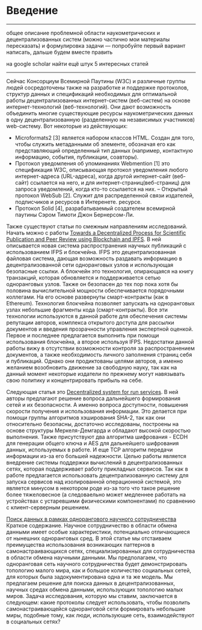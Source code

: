 # Введение 
___
общее описание проблемной области наукометрических и децентрализованных систем (можно частично мои материалы пересказать) и формулировка задачи — попробуйте первый вариант написать, дальше будем вместе править

на google scholar найти ещё штук 5 интересных статей
___
Сейчас Консорциум Всемирной Паутины (W3C) и различные группы людей сосредоточены также на разработке и поддержке протоколов, структур данных и спецификаций необходимых для оптимальной работы децентрализованных интернет-систем (веб-систем) на основе интернет-технологий (веб-технологий). Они дают возможность объединить многие существующие ресурсы наукометрических данных в одну децентрализованную (разделенную на независимых участников) web-систему. Вот некоторые из действующих:
- Microformats2 [3] является набором классов HTML. Создан для того, чтобы служить метаданными об элементе, обозначая его как представляющий определенный тип данных (например, контактную информацию, события, публикации, соавторы). 
- Протокол уведомления об упоминаниях Webmention [1] это спецификация W3C, описывающая протокол уведомления любого интернет-адреса (URL-адреса), когда другой интернет-сайт (веб-сайт) ссылается на него, и для интернет-страниц(веб-страниц) для запроса уведомлений, когда кто-то ссылается на них.
– Открытый протокол WebSub [2]. Служит для распределенной связи издателей, подписчиков и ресурсов в Интеренете.
ресурсе.
- Протокол Solid [4], разрабатываемый создателем всемирной паутины Сэром Тимоти Джон Бернерсом-Ли.

Также существуют статьи по смежным направлениям исследований. Начать можно с работы [Towards a Decentralized Process for Scientific Publication and Peer Review using Blockchain and IPFS](http://128.171.57.22/bitstream/10125/59901/0461.pdf). В ней описывается новая система распространения научных публикаций с использованием IFPS и блокчейна. IFPS это децентрализованная файловая система, дающая возможность раздавать информацию в децентрализованной сети одноранговых узлов и использующая безопасные ссылки. А блокчейн это технология, опирающаяся на книгу транзакций, которая обновляется и поддерживается сетью одноранговых узлов. Также он безопасен до тех пор пока хотя бы половина вычислительной мощности обеспечивается порядочными коллегами. На его основе развернуты смарт-контракты (как в Ethereum). Технология блокчейна позволяет запускать на одноранговых узлах небольшие фрагменты кода (смарт-контракты). Все эти технологии используются в данной работе для обеспечения системы репутации авторов, комплекса открытого доступа для рассылки документов и введения прозрачности управления экспертной оценкой. Первое и последнее предлагается выполнить при помощи использования блокчейна, а второе используя IFPS. Недостатки данной работы вижу в отсутствии возможности контроля за распространением документов, а также необходимость личного заполнения страниц себя и публикаций. Однако они продиктованы целями авторов, а именно желанием возобновить движение за свободную науку, так как на данный момент некоторые издатели по прежнему могут навязывать свою политику и концентрировать прибыль на себе.

Следующая статья это [Decentralized system for run services](http://ceur-ws.org/Vol-2353/paper68.pdf). В ней авторы предлагают решение вопроса дальнейшего формирования сетей и их безопасности. А именно вопроса доступности, повышения скорости получения и использования информации. Это делается при помощи группы алгоритмов хэширования SHA-2, так как они относительно безопасны, достаточно исследованы, построены на основе структуры Меркеля-Демгарда и обладают высокой скоростью выполнения. Также присутствуют два алгоритма шифрования - ECDH для генерации общего ключа и AES для дальнейшего шифрования данных, используемых в работе. И еще TCP алгоритм передачи информации из-за его большей надежности. Целью работы является внедрение системы поддержки вычислений в децентрализованных сетях, которая поддерживает работу прикладных сервисов. Так как в работе предлагается использовать децентрализованную систему для запуска сервисов над изолированной операционной системой, это является минусом в некотором роде из-за того что такое решение более тяжеловесное (а следоваельно может медленнее работать на устройствах с устаревшими физическими компонентами) по сравнению с клиент-серверным решением.

[Поиск данных в рамках однорангового научного сотрудничества](https://arxiv.org/pdf/cs/0209031.pdf)
Краткое содержание.
Научное сотрудничество в области обмена данными имеет особые характеристики, потенциально отличающиеся от нынешних одноранговых сред. В этой статье мы отстаиваем преимущества использования возникающих паттернов в самонастраивающихся сетях, специализированных для сотрудничества в области обмена научными данными. Мы предполагаем, что одноранговая сеть научного сотрудничества будет демонстрировать топологию малого мира, как и большое количество социальных сетей, для которых была задокументирована одна и та же модель. Мы предлагаем решение для поиска данных в децентрализованных, научных средах обмена данными, использующих топологию малых миров. Задача исследования, которую мы ставим, заключается в следующем: какие протоколы следует использовать, чтобы позволить самонастраивающейся одноранговой сети формировать небольшие миры, подобные тому, как люди, использующие сеть, взаимодействуют в социальных сетях?